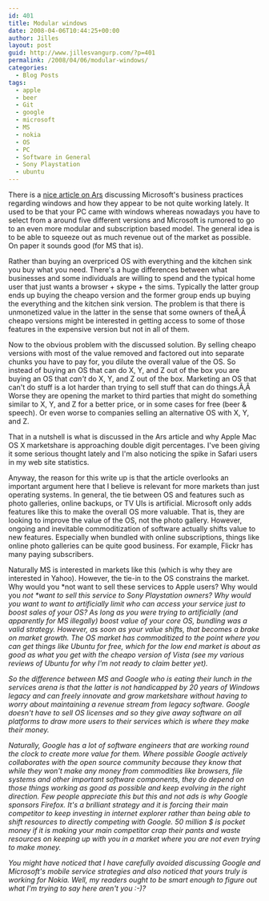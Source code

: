 ```yaml
---
id: 401
title: Modular windows
date: 2008-04-06T10:44:25+00:00
author: Jilles
layout: post
guid: http://www.jillesvangurp.com/?p=401
permalink: /2008/04/06/modular-windows/
categories:
  - Blog Posts
tags:
  - apple
  - beer
  - Git
  - google
  - microsoft
  - MS
  - nokia
  - OS
  - PC
  - Software in General
  - Sony Playstation
  - ubuntu
---
```

There is a [nice article on Ars](http://arstechnica.com/articles/culture/modular-windows-will-suck.ars) discussing Microsoft's business practices regarding windows and how they appear to be not quite working lately. It used to be that your PC came with windows whereas nowadays you have to select from a around five different versions and Microsoft is rumored to go to an even more modular and subscription based model. The general idea is to be able to squeeze out as much revenue out of the market as possible. On paper it sounds good (for MS that is).

Rather than buying an overpriced OS with everything and the kitchen sink you buy what you need. There's a huge differences between what businesses and some individuals are willing to spend and the typical home user that just wants a browser + skype + the sims. Typically the latter group ends up buying the cheapo version and the former group ends up buying the everything and the kitchen sink version. The problem is that there is unmonetized value in the latter in the sense that some owners of theÃ‚Â  cheapo versions might be interested in getting access to some of those features in the expensive version but not in all of them.

Now to the obvious problem with the discussed solution. By selling cheapo versions with most of the value removed and factored out into separate chunks you have to pay for, you dilute the overall value of the OS. So instead of buying an OS that can do X, Y, and Z out of the box you are buying an OS that *can't* do X, Y, and Z out of the box. Marketing an OS that can't do stuff is a lot harder than trying to sell stuff that can do things.Ã‚Â  Worse they are opening the market to third parties that might do something similar to X, Y, and Z for a better price, or in some cases for free (beer &amp; speech). Or even worse to companies selling an alternative OS with X, Y, and Z.

That in a nutshell is what is discussed in the Ars article and why Apple Mac OS X marketshare is approaching double digit percentages. I've been giving it some serious thought lately and I'm also noticing the spike in Safari users in my web site statistics.

Anyway, the reason for this write up is that the article overlooks an important argument here that I believe is relevant for more markets than just operating systems. In general, the tie between OS and features such as photo galleries, online backups, or TV UIs is artificial. Microsoft only adds features like this to make the overall OS more valuable. That is, they are looking to improve the value of the OS, not the photo gallery. However, ongoing and inevitable commoditization of software actually shifts value to new features. Especially when bundled with online subscriptions, things like online photo galleries can be quite good business. For example, Flickr has many paying subscribers.

Naturally MS is interested in markets like this (which is why they are interested in Yahoo). However, the tie-in to the OS constrains the market. Why would you *not </em>want to sell these services to Apple users? Why would you <em>not *want to sell this service to Sony Playstation owners? Why would you want to want to artificially limit who can access your service just to boost sales of your OS? As long as you were trying to artificially (and apparently for MS illegally) boost value of your core OS, bundling was a valid strategy. However, as soon as your value shifts, that becomes a brake on market growth. The OS market has commoditized to the point where you can get things like Ubuntu for free, which for the low end market is about as good as what you get with the cheapo version of Vista (see my various reviews of Ubuntu for why I'm not ready to claim better yet).

So the difference between MS and Google who is eating their lunch in the services arena is that the latter is not handicapped by 20 years of Windows legacy and can freely innovate and grow marketshare without having to worry about maintaining a revenue stream from legacy software. Google doesn't have to sell OS licenses and so they give away software on all platforms to draw more users to their services which is where they make their money.

Naturally, Google has a lot of software engineers that are working round the clock to create more value for them. Where possible Google actively collaborates with the open source community because they know that while they won't make any money from commodities like browsers, file systems and other important software components, they do depend on those things working as good as possible and keep evolving in the right direction. Few people appreciate this but this and not ads is why Google sponsors Firefox. It's a brilliant strategy and it is forcing their main competitor to keep investing in internet explorer rather than being able to shift resources to directly competing with Google. 50 million $ is pocket money if it is making your main competitor crap their pants and waste resources on keeping up with you in a market where you are not even trying to make money.

You might have noticed that I have carefully avoided discussing Google and Microsoft's mobile service strategies and also noticed that yours truly is working for Nokia. Well, my readers ought to be smart enough to figure out what I'm trying to say here aren't you :-)?